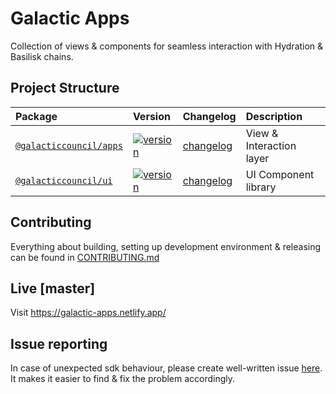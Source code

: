 # Galactic Apps

Collection of views & components for seamless interaction with Hydration & Basilisk chains.

## Project Structure

| Package               | Version             | Changelog              | Description            |
|:----------------------|:--------------------|:-----------------------|:-----------------------|
| [`@galacticcouncil/apps`](./packages/apps)       | [![version](https://img.shields.io/npm/v/@galacticcouncil/apps.svg)](https://www.npmjs.com/package/@galacticcouncil/apps)    | [changelog](./packages/apps/CHANGELOG.md)  |  View & Interaction layer
| [`@galacticcouncil/ui`](./packages/ui)           | [![version](https://img.shields.io/npm/v/@galacticcouncil/ui.svg)](https://www.npmjs.com/package/@galacticcouncil/ui)        | [changelog](./packages/ui/CHANGELOG.md)    |  UI Component library

## Contributing

Everything about building, setting up development environment & releasing can be found in [CONTRIBUTING.md](CONTRIBUTING.md)

## Live [master]

Visit https://galactic-apps.netlify.app/

## Issue reporting

In case of unexpected sdk behaviour, please create well-written issue [here](https://https://github.com/galacticcouncil/apps/issues/new). It makes it easier to find & fix the problem accordingly.

